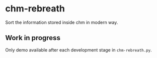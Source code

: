# chm-rebreath
Sort the information stored inside chm in modern way.

## Work in progress
Only demo available after each development stage in `chm-rebreath.py`.
